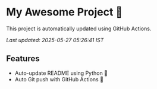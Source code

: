 # My Awesome Project 🚀

This project is automatically updated using GitHub Actions.

_Last updated: 2025-05-27 05:26:41 IST_

## Features
- Auto-update README using Python 🐍
- Auto Git push with GitHub Actions 🤖
